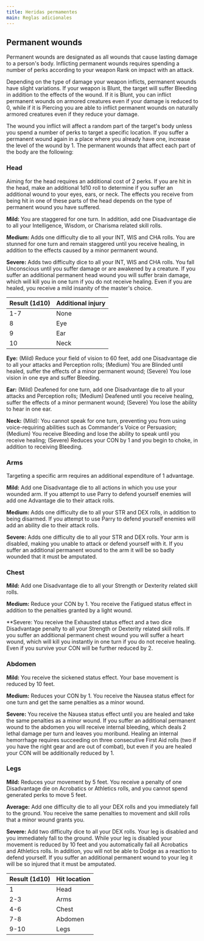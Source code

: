 ```yaml
---
title: Heridas permamentes
main: Reglas adicionales
---
```


## Permanent wounds

Permanent wounds are designated as all wounds that cause lasting damage to a person's body. Inflicting permanent wounds requires spending a number of perks according to your weapon Rank on impact with an attack.

Depending on the type of damage your weapon inflicts, permanent wounds have slight variations. If your weapon is Blunt, the target will suffer Bleeding in addition to the effects of the wound. If it is Blunt, you can inflict permanent wounds on armored creatures even if your damage is reduced to 0, while if it is Piercing you are able to inflict permanent wounds on naturally armored creatures even if they reduce your damage.

The wound you inflict will affect a random part of the target's body unless you spend a number of perks to target a specific location. If you suffer a permanent wound again in a place where you already have one, increase the level of the wound by 1. The permanent wounds that affect each part of the body are the following:

### Head

Aiming for the head requires an additional cost of 2 perks. If you are hit in the head, make an additional 1d10 roll to determine if you suffer an additional wound to your eyes, ears, or neck. The effects you receive from being hit in one of these parts of the head depends on the type of permanent wound you have suffered.

**Mild:** You are staggered for one turn. In addition, add one Disadvantage die to all your Intelligence, Wisdom, or Charisma related skill rolls.

**Medium:** Adds one difficulty die to all your INT, WIS and CHA rolls. You are stunned for one turn and remain staggered until you receive healing, in addition to the effects caused by a minor permanent wound. 

**Severe:** Adds two difficulty dice to all your INT, WIS and CHA rolls. You fall Unconscious until you suffer damage or are awakened by a creature. If you suffer an additional permanent head wound you will suffer brain damage, which will kill you in one turn if you do not receive healing. Even if you are healed, you receive a mild insanity of the master's choice.

| Result (1d10) | Additional injury |
| ------------- | ----------------- |
| 1-7           | None              |
| 8             | Eye               |
| 9             | Ear               |
| 10            | Neck              |

**Eye:** (Mild) Reduce your field of vision to 60 feet, add one Disadvantage die to all your attacks and Perception rolls; (Medium) You are Blinded until healed, suffer the effects of a minor permanent wound; (Severe) You lose vision in one eye and suffer Bleeding.

**Ear:** (Mild) Deafened for one turn, add one Disadvantage die to all your attacks and Perception rolls; (Medium) Deafened until you receive healing, suffer the effects of a minor permanent wound; (Severe) You lose the ability to hear in one ear.

**Neck:** (Mild): You cannot speak for one turn, preventing you from using voice-requiring abilities such as Commander's Voice or Persuasion; (Medium) You receive Bleeding and lose the ability to speak until you receive healing; (Severe) Reduces your CON by 1 and you begin to choke, in addition to receiving Bleeding.

### Arms

Targeting a specific arm requires an additional expenditure of 1 advantage.

**Mild:** Add one Disadvantage die to all actions in which you use your wounded arm. If you attempt to use Parry to defend yourself enemies will add one Advantage die to their attack rolls.

**Medium:** Adds one difficulty die to all your STR and DEX rolls, in addition to being disarmed. If you attempt to use Parry to defend yourself enemies will add an ability die to their attack rolls.

**Severe:** Adds one difficulty die to all your STR and DEX rolls. Your arm is disabled, making you unable to attack or defend yourself with it. If you suffer an additional permanent wound to the arm it will be so badly wounded that it must be amputated.

### Chest

**Mild:** Add one Disadvantage die to all your Strength or Dexterity related skill rolls. 

**Medium:** Reduce your CON by 1. You receive the Fatigued status effect in addition to the penalties granted by a light wound. 

**Severe: You receive the Exhausted status effect and a two dice Disadvantage penalty to all your Strength or Dexterity related skill rolls. If you suffer an additional permanent chest wound you will suffer a heart wound, which will kill you instantly in one turn if you do not receive healing. Even if you survive your CON will be further reduced by 2.

### Abdomen

**Mild:** You receive the sickened status effect. Your base movement is reduced by 10 feet.

**Medium:** Reduces your CON by 1. You receive the Nausea status effect for one turn and get the same penalties as a minor wound.

**Severe:** You receive the Nausea status effect until you are healed and take the same penalties as a minor wound. If you suffer an additional permanent wound to the abdomen you will receive internal bleeding, which deals 2 lethal damage per turn and leaves you moribund. Healing an internal hemorrhage requires succeeding on three consecutive First Aid rolls (two if you have the right gear and are out of combat), but even if you are healed your CON will be additionally reduced by 1.

### Legs

**Mild:** Reduces your movement by 5 feet. You receive a penalty of one Disadvantage die on Acrobatics or Athletics rolls, and you cannot spend generated perks to move 5 feet.

**Average:** Add one difficulty die to all your DEX rolls and you immediately fall to the ground. You receive the same penalties to movement and skill rolls that a minor wound grants you.

**Severe:** Add two difficulty dice to all your DEX rolls. Your leg is disabled and you immediately fall to the ground. While your leg is disabled your movement is reduced by 10 feet and you automatically fail all Acrobatics and Athletics rolls. In addition, you will not be able to Dodge as a reaction to defend yourself. If you suffer an additional permanent wound to your leg it will be so injured that it must be amputated.

| Result (1d10) | Hit location |
| ------------- | ------------ |
| 1             | Head         |
| 2-3           | Arms         |
| 4-6           | Chest        |
| 7-8           | Abdomen      |
| 9-10          | Legs         |
